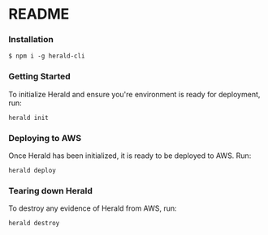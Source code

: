 # README #

### Installation
```
$ npm i -g herald-cli
```

### Getting Started
To initialize Herald and ensure you're environment is ready for deployment, run:

```
herald init
```

### Deploying to AWS
 Once Herald has been initialized, it is ready to be deployed to AWS. Run:

 ```
 herald deploy
 ```

 ### Tearing down Herald
 To destroy any evidence of Herald from AWS, run:

 ```
 herald destroy
 ```